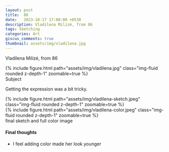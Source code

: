 ```yaml
---
layout: post
title:  86
date:   2023-10-17 17:00:00 +0530
description: Vladilena Milizé, from 86
tags: Sketching
categories: Art
giscus_comments: true
thumbnail: assets/img/vladilena.jpg
---
```


Vladilena Milizé, from 86
<div class="row mt-3">
    <div class="mx-auto d-block">
        {% include figure.html path="assets/img/vladilena.jpg" class="img-fluid rounded z-depth-1" zoomable=true %}
    </div>
</div>
<div class="caption">
    Subject
</div>

Getting the expression was a bit tricky.

<div class="row mt-3">
    <div class="col-sm mt-3 mt-md-0">
        {% include figure.html path="assets/img/vladilena-sketch.jpeg" class="img-fluid rounded z-depth-1" zoomable=true %}
    </div>
    <div class="col-sm mt-3 mt-md-0">
        {% include figure.html path="assets/img/vladilena-color.jpeg" class="img-fluid rounded z-depth-1" zoomable=true %}
    </div>
</div>
<div class="caption">
    final sketch and full color image
</div>

#### Final thoughts
 - I feel adding color made her look younger
